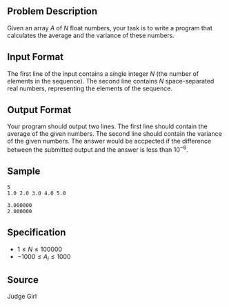## Problem Description

Given an array $A$ of $N$ float numbers, your task is to write a program that calculates the average and the variance of these numbers.

## Input Format

The first line of the input contains a single integer $N$ (the number of elements in the sequence).
The second line contains $N$ space-separated real numbers, representing the elements of the sequence.

## Output Format

Your program should output two lines. The first line should contain the average of the given numbers. The second line should contain the variance of the given numbers. The answer would be accpected if the difference between the submitted output and the answer is less than $10^{-6}$.

## Sample

```input1
5
1.0 2.0 3.0 4.0 5.0
```

```output1
3.000000
2.000000
```

## Specification

- $1 \leq N \leq 100000$
- $-1000 \leq A_i \leq 1000$

## Source

Judge Girl